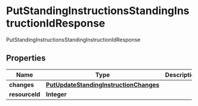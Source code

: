 

# PutStandingInstructionsStandingInstructionIdResponse

PutStandingInstructionsStandingInstructionIdResponse

## Properties

| Name | Type | Description | Notes |
|------------ | ------------- | ------------- | -------------|
|**changes** | [**PutUpdateStandingInstructionChanges**](PutUpdateStandingInstructionChanges.md) |  |  [optional] |
|**resourceId** | **Integer** |  |  [optional] |



